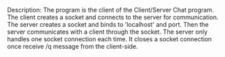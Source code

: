 Description: 
The program is the client of the Client/Server Chat program. The client creates a socket and connects to the server for communication.
The server creates a socket and binds to 'localhost' and port. Then the server communicates with a client through the socket. The server 
only handles one socket connection each time. It closes a socket connection once receive /q message from the client-side.
